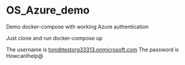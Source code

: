 # OS_Azure_demo
Demo docker-compose with working Azure authentication

Just clone and run docker-compose up

The username is tom@testorg33313.onmicrosoft.com
The password is HowcanIhelp@